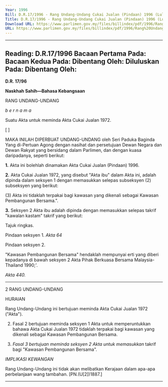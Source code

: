 ```yaml
---
Year: 1996
Bill: D.R.17/1996 - Rang Undang-Undang Cukai Jualan (Pindaan) 1996 (Lulus)
Title: D.R.17/1996 - Rang Undang-Undang Cukai Jualan (Pindaan) 1996 (Lulus)
Download URL: https://www.parlimen.gov.my/files/billindex/pdf/1996/Rang%20Undang-Undang%20DR%2017.pdf
URL: https://www.parlimen.gov.my/files/billindex/pdf/1996/Rang%20Undang-Undang%20DR%2017.pdf
---
```

---
Reading:
D.R.17/1996
Bacaan Pertama Pada:
Bacaan Kedua Pada:
Dibentang Oleh:
Diluluskan Pada:
Dibentang Oleh:
---

**D.R. 17/96**

**Naskhah Sahih—Bahasa Kebangsaan**

RANG UNDANG-UNDANG

_b e r n a m a_

Suatu Akta untuk meminda Akta Cukai Jualan 1972.

[ ]

MAKA INILAH DIPERBUAT UNDANG-UNDANG
oleh Seri Paduka Baginda Yang di-Pertuan Agong dengan
nasihat dan persetujuan Dewan Negara dan Dewan Rakyat
yang bersidang dalam Parlimen, dan dengan kuasa
daripadanya, seperti berikut:

**1.** Akta ini bolehlah dinamakan Akta Cukai Jualan
(Pindaan) 1996.

**2.** Akta Cukai Jualan 1972, yang disebut "Akta ibu"
dalam Akta ini, adalah dipinda dalam seksyen 1 dengan
memasukkan selepas subseksyen (2) subseksyen yang
berikut:

(3) Akta ini tidaklah terpakai bagi kawasan yang
dikenali sebagai Kawasan Pembangunan Bersama.".

**3.** Seksyen 2 Akta ibu adalah dipinda dengan
memasukkan selepas takrif "kawalan kastam" takrif yang
berikut:


Tajuk
ringkas.

Pindaan
seksyen 1.
_Akta 64_

Pindaan
seksyen 2.


"Kawasan Pembangunan Bersama" hendaklah
mempunyai erti yang diberi kepadanya di bawah
seksyen 2 Akta Pihak Berkuasa Bersama
Malaysia-Thailand 1990;'.


_Akta 440._


-----

2 RANG UNDANG-UNDANG

HURAIAN

Rang Undang-Undang ini bertujuan meminda Akta Cukai Jualan
1972 ("Akta").

2. Fasal 2 bertujuan meminda seksyen 1 Akta untuk
memperuntukkan bahawa Akta Cukai Jualan 1972 tidaklah terpakai
bagi kawasan yang dikenali sebagai Kawasan Pembangunan Bersama.

3. _Fasal 3 bertujuan meminda seksyen 2 Akta untuk memasukkan_
takrif bagi "Kawasan Pembangunan Bersama".

_IMPLIKASI_ _KEWANGAN_

Rang Undang-Undang ini tidak akan melibatkan Kerajaan dalam
apa-apa perbelanjaan wang tambahan. [PN.(U[2])1887.]


-----

